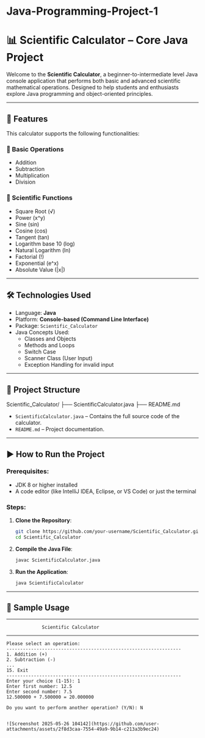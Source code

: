 # Java-Programming-Project-1

# 📊 Scientific Calculator – Core Java Project

Welcome to the **Scientific Calculator**, a beginner-to-intermediate level Java console application that performs both basic and advanced scientific mathematical operations. Designed to help students and enthusiasts explore Java programming and object-oriented principles.

---

## 🚀 Features

This calculator supports the following functionalities:

### 🧮 Basic Operations
- Addition
- Subtraction
- Multiplication
- Division

### 📐 Scientific Functions
- Square Root (√)
- Power (x^y)
- Sine (sin)
- Cosine (cos)
- Tangent (tan)
- Logarithm base 10 (log)
- Natural Logarithm (ln)
- Factorial (!)
- Exponential (e^x)
- Absolute Value (|x|)

---

## 🛠️ Technologies Used

- Language: **Java**
- Platform: **Console-based (Command Line Interface)**
- Package: `Scientific_Calculator`
- Java Concepts Used:
  - Classes and Objects
  - Methods and Loops
  - Switch Case
  - Scanner Class (User Input)
  - Exception Handling for invalid input

---

## 📁 Project Structure

Scientific_Calculator/
├── ScientificCalculator.java
├── README.md



- `ScientificCalculator.java` – Contains the full source code of the calculator.
- `README.md` – Project documentation.

---

## ▶️ How to Run the Project

### Prerequisites:
- JDK 8 or higher installed
- A code editor (like IntelliJ IDEA, Eclipse, or VS Code) or just the terminal

### Steps:

1. **Clone the Repository**:
    ```bash
    git clone https://github.com/your-username/Scientific_Calculator.git
    cd Scientific_Calculator
    ```

2. **Compile the Java File**:
    ```bash
    javac ScientificCalculator.java
    ```

3. **Run the Application**:
    ```bash
    java ScientificCalculator
    ```

---

## 🧠 Sample Usage

----------------------------------------------------------------
                 Scientific Calculator
----------------------------------------------------------------
```text
Please select an operation:
----------------------------------------------------------------
1. Addition (+)
2. Subtraction (-)
...
15. Exit
----------------------------------------------------------------
Enter your choice (1-15): 1
Enter first number: 12.5
Enter second number: 7.5
12.500000 + 7.500000 = 20.000000

Do you want to perform another operation? (Y/N): N


![Screenshot 2025-05-26 104142](https://github.com/user-attachments/assets/2f8d3caa-7554-49a9-9b14-c213a3b9ec24)
